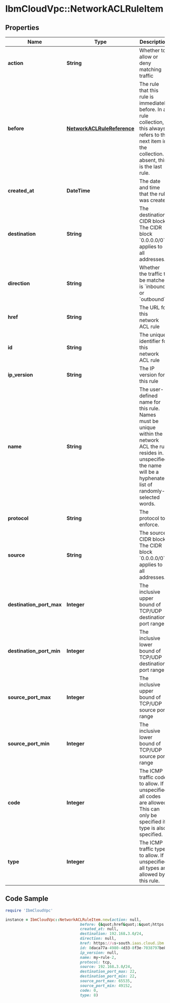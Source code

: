 # IbmCloudVpc::NetworkACLRuleItem

## Properties

Name | Type | Description | Notes
------------ | ------------- | ------------- | -------------
**action** | **String** | Whether to allow or deny matching traffic | 
**before** | [**NetworkACLRuleReference**](NetworkACLRuleReference.md) | The rule that this rule is immediately before. In a rule collection, this always refers to the next item in the collection. If absent, this is the last rule. | [optional] 
**created_at** | **DateTime** | The date and time that the rule was created | 
**destination** | **String** | The destination CIDR block. The CIDR block &#x60;0.0.0.0/0&#x60; applies to all addresses. | 
**direction** | **String** | Whether the traffic to be matched is &#x60;inbound&#x60; or &#x60;outbound&#x60; | 
**href** | **String** | The URL for this network ACL rule | 
**id** | **String** | The unique identifier for this network ACL rule | 
**ip_version** | **String** | The IP version for this rule | 
**name** | **String** | The user-defined name for this rule. Names must be unique within the network ACL the rule resides in. If unspecified, the name will be a hyphenated list of randomly-selected words. | 
**protocol** | **String** | The protocol to enforce. | 
**source** | **String** | The source CIDR block. The CIDR block &#x60;0.0.0.0/0&#x60; applies to all addresses. | 
**destination_port_max** | **Integer** | The inclusive upper bound of TCP/UDP destination port range | [optional] [default to 65535]
**destination_port_min** | **Integer** | The inclusive lower bound of TCP/UDP destination port range | [optional] [default to 1]
**source_port_max** | **Integer** | The inclusive upper bound of TCP/UDP source port range | [optional] [default to 65335]
**source_port_min** | **Integer** | The inclusive lower bound of TCP/UDP source port range | [optional] [default to 1]
**code** | **Integer** | The ICMP traffic code to allow. If unspecified, all codes are allowed. This can only be specified if type is also specified. | [optional] 
**type** | **Integer** | The ICMP traffic type to allow. If unspecified, all types are allowed by this rule. | [optional] 

## Code Sample

```ruby
require 'IbmCloudVpc'

instance = IbmCloudVpc::NetworkACLRuleItem.new(action: null,
                                 before: {&quot;href&quot;:&quot;https://us-south.iaas.cloud.ibm.com/v1/network_acls/a4e28308-8ee7-46ab-8108-9f881f22bdbf/rules/8daca77a-4980-4d33-8f3e-7038797be8f9&quot;,&quot;id&quot;:&quot;8daca77a-4980-4d33-8f3e-7038797be8f9&quot;,&quot;name&quot;:&quot;my-rule-1&quot;},
                                 created_at: null,
                                 destination: 192.168.3.0/24,
                                 direction: null,
                                 href: https://us-south.iaas.cloud.ibm.com/v1/network_acls/a4e28308-8ee7-46ab-8108-9f881f22bdbf/rules/8daca77a-4980-4d33-8f3e-7038797be8f9,
                                 id: 8daca77a-4980-4d33-8f3e-7038797be8f9,
                                 ip_version: null,
                                 name: my-rule-2,
                                 protocol: tcp,
                                 source: 192.168.3.0/24,
                                 destination_port_max: 22,
                                 destination_port_min: 22,
                                 source_port_max: 65535,
                                 source_port_min: 49152,
                                 code: 0,
                                 type: 8)
```


